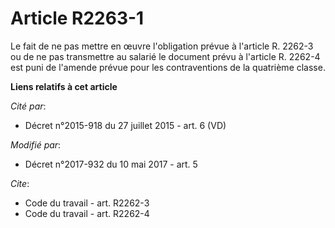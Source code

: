 # Article R2263-1

Le fait de ne pas mettre en œuvre l'obligation prévue à l'article R. 2262-3 ou de ne pas transmettre au salarié le document
prévu à l'article R. 2262-4 est puni de l'amende prévue pour les contraventions de la quatrième classe.

**Liens relatifs à cet article**

_Cité par_:

  - Décret n°2015-918 du 27 juillet 2015 - art. 6 (VD)

_Modifié par_:

  - Décret n°2017-932 du 10 mai 2017 - art. 5

_Cite_:

  - Code du travail - art. R2262-3
  - Code du travail - art. R2262-4
